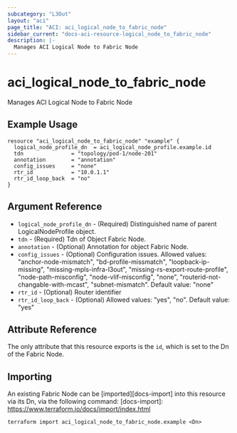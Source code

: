 ```yaml
---
subcategory: "L3Out"
layout: "aci"
page_title: "ACI: aci_logical_node_to_fabric_node"
sidebar_current: "docs-aci-resource-logical_node_to_fabric_node"
description: |-
  Manages ACI Logical Node to Fabric Node
---
```


# aci_logical_node_to_fabric_node #
Manages ACI Logical Node to Fabric Node

## Example Usage ##

```hcl
resource "aci_logical_node_to_fabric_node" "example" {
  logical_node_profile_dn  = aci_logical_node_profile.example.id
  tdn               = "topology/pod-1/node-201"
  annotation        = "annotation"
  config_issues     = "none"
  rtr_id            = "10.0.1.1"
  rtr_id_loop_back  = "no"
}
```
## Argument Reference ##
* `logical_node_profile_dn` - (Required) Distinguished name of parent LogicalNodeProfile object.
* `tdn` - (Required) Tdn of Object Fabric Node.
* `annotation` - (Optional) Annotation for object Fabric Node.
* `config_issues` - (Optional) Configuration issues. Allowed values: "anchor-node-mismatch", "bd-profile-missmatch", "loopback-ip-missing", "missing-mpls-infra-l3out", "missing-rs-export-route-profile", "node-path-misconfig", "node-vlif-misconfig", "none", "routerid-not-changable-with-mcast", "subnet-mismatch". Default value: "none"
* `rtr_id` - (Optional) Router identifier
* `rtr_id_loop_back` - (Optional) Allowed values: "yes", "no". Default value: "yes"



## Attribute Reference

The only attribute that this resource exports is the `id`, which is set to the
Dn of the Fabric Node.

## Importing ##

An existing Fabric Node can be [imported][docs-import] into this resource via its Dn, via the following command:
[docs-import]: https://www.terraform.io/docs/import/index.html


```
terraform import aci_logical_node_to_fabric_node.example <Dn>
```
